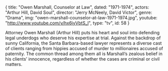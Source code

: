 {
  title: "Owen Marshall, Counselor at Law",
  dated: "1971-1974",
  actors: "Arthur Hill, David Soul",
  director: "Jerry McNeely, David Victor",
  genre: "Drama",
  img: "owen-marshall-counselor-at-law-1971-1974.jpg",
  youtube: "http://www.youtube.com/v/hx6jyVbtS_I",
  type: "tv",
  id: 58
}

Attorney Owen Marshall (Arthur Hill) puts his heart and soul into defending legal underdogs who deserve his expertise at trial. Against the backdrop of sunny California, the Santa Barbara-based lawyer represents a diverse cast of clients ranging from hippies accused of murder to millionaires accused of paternity. The common thread among them all is Marshall’s zealous belief in his clients’ innocence, regardless of whether the cases are criminal or civil matters.